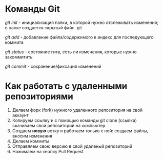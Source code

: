 # Команды Git

*git init* - инициализация папки, в которой нужно отслеживать изменения; в папке создается скрытый файл .git

*git add* - добавление файла/содержимого в индекс для последующего коммита

*git status* - состояние гита, есть ли изменения, которые нужно закоммитить

*git commit* - сохранение/фиксация изменений

# Как работать с удаленными репозиториями

1. Делаем форк (fork) нужного удаленного репозитория на свой аккаунт
2. Копируем ссылку и с помощью команды git clone (ссылка) скачиваем свой репозиторий на компьютер
3. Создаем **новую** ветку и работаем только с ней: создаем файлы, вносим изменения
4. Делаем коммиты 
5. Отправляем свою версию в свой удаленый репозиторий
6. Нажимаем на кнопку Pull Request